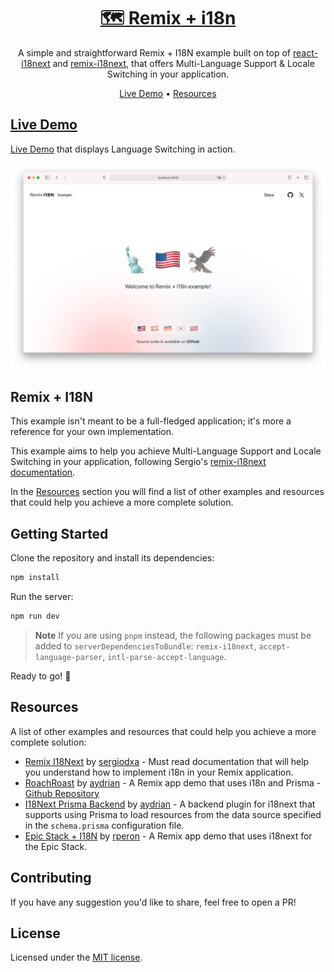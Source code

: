 <div align="center">
  <h1><a href="https://npm.im/remix-auth-totp">🗺️ Remix + i18n</a></h1>
  <p>
    A simple and straightforward Remix + I18N example built on top of <a href="https://github.com/i18next/react-i18next">react-i18next</a> and <a href="https://github.com/sergiodxa/remix-i18next">remix-i18next</a>, that offers Multi-Language Support & Locale Switching in your application.
  </p>
  <!-- <br /><br /> -->
  <div>
    <a href="https://remix-i18n.fly.dev">Live Demo</a>
    •
    <a href="https://github.com/dev-xo/remix-i18n-example/tree/main#resources">Resources</a>
  </div>
</div>

## [Live Demo](https://remix-i18n.fly.dev)

[Live Demo](https://remix-i18n.fly.dev) that displays Language Switching in action.

[![Remix Auth TOTP](https://raw.githubusercontent.com/dev-xo/dev-xo/main/remix-i18n/thumbnail.png)](https://remix-i18n.fly.dev)

## Remix + I18N

This example isn't meant to be a full-fledged application; it's more a reference for your own implementation.

This example aims to help you achieve Multi-Language Support and Locale Switching in your application, following Sergio's [remix-i18next documentation](https://github.com/sergiodxa/remix-i18next).

In the [Resources](#resources) section you will find a list of other examples and resources that could help you achieve a more complete solution.

## Getting Started

Clone the repository and install its dependencies:

```sh
npm install
```

Run the server:

```sh
npm run dev
```

> **Note**
> If you are using `pnpm` instead, the following packages must be added to `serverDependenciesToBundle`: `remix-i18next`, `accept-language-parser`, `intl-parse-accept-language`.

Ready to go! 🎉

## Resources

A list of other examples and resources that could help you achieve a more complete solution:

- [Remix I18Next](https://github.com/sergiodxa/remix-i18next) by [sergiodxa](https://github.com/sergiodxa) - Must read documentation that will help you understand how to implement i18n in your Remix application.
- [RoachRoast](https://crl-global-app-demo.fly.dev) by [aydrian](https://github.com/aydrian) - A Remix app demo that uses i18n and Prisma - [Github Repository](https://github.com/aydrian/global-app-demo)
- [I18Next Prisma Backend](https://github.com/aydrian/i18next-prisma-backend) by [aydrian](https://github.com/aydrian) - A backend plugin for i18next that supports using Prisma to load resources from the data source specified in the `schema.prisma` configuration file.
- [Epic Stack + I18N](https://github.com/rperon/epic-stack-with-i18n/) by [rperon](https://github.com/rperon) - A Remix app demo that uses i18next for the Epic Stack.

## Contributing

If you have any suggestion you'd like to share, feel free to open a PR!

## License

Licensed under the [MIT license](https://github.com/dev-xo/remix-auth-totp/blob/main/LICENSE).

